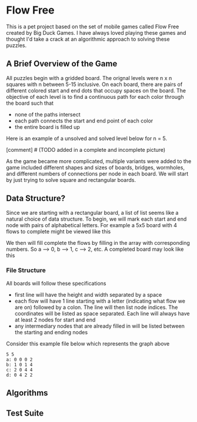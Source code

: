 # Flow Free
This is a pet project based on the set of mobile games called Flow Free created by Big Duck Games. I have always loved playing these games and thought I'd take a crack at an algorithmic approach to solving these puzzles.

## A Brief Overview of the Game
All puzzles begin with a gridded board. The orignal levels were n x n squares with n between 5-15 inclusive. On each board, there are pairs of different colored start and end dots that occupy spaces on the board. The objective of each level is to find a continuous path for each color through the board such that 

- none of the paths intersect
- each path connects the start and end point of each color
- the entire board is filled up

Here is an example of a unsolved and solved level below for n = 5.

[comment] # (TODO added in a complete and incomplete picture)


As the game became more complicated, multiple variants were added to the game included different shapes and sizes of boards, bridges, wormholes, and different numbers of connections per node in each board. We will start by just trying to solve square and rectangular boards.


## Data Structure?
Since we are starting with a rectangular board, a list of list seems like a natural choice of data structure. To begin, we will mark each start and end node with pairs of alphabetical letters. For example a 5x5 board with 4 flows to complete might be viewed like this

<!-- TODO add in a picture of a starting array, Flow Free Classic Pack Level 11) --->

We then will fill complete the flows by filling in the array with corresponding numbers. So a --> 0, b --> 1, c --> 2, etc. A completed board may look like this

<!-- TODO add in a picture of a completed board -->

### File Structure
All boards will follow these specifications
- first line will have the height and width separated by a space
- each flow will have 1 line starting with a letter (indicating what flow we are on) followed by a colon. The line will then list node indices. The coordinates will be listed as space separated. Each line will always have at least 2 nodes for start and end
- any intermediary nodes that are already filled in will be listed between the starting and ending nodes

Consider this example file below which represents the graph above
```
5 5
a: 0 0 0 2
b: 1 0 1 4
c: 2 0 4 4
d: 0 4 2 2
```

## Algorithms


## Test Suite